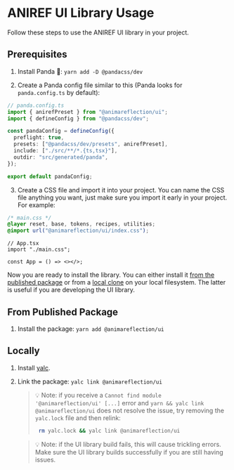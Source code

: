 # ANIREF UI Library Usage

Follow these steps to use the ANIREF UI library in your project.

## Prerequisites

1. Install Panda 🐼: `yarn add -D @pandacss/dev`

2. Create a Panda config file similar to this (Panda looks for `panda.config.ts` by default):

```ts
// panda.config.ts
import { anirefPreset } from "@animareflection/ui";
import { defineConfig } from "@pandacss/dev";

const pandaConfig = defineConfig({
  preflight: true,
  presets: ["@pandacss/dev/presets", anirefPreset],
  include: ["./src/**/*.{ts,tsx}"],
  outdir: "src/generated/panda",
});

export default pandaConfig;
```

3. Create a CSS file and import it into your project. You can name the CSS file anything you want, just make sure you import it early in your project. For example:

```css
/* main.css */
@layer reset, base, tokens, recipes, utilities;
@import url("@animareflection/ui/index.css");
```

```tsx
// App.tsx
import "./main.css";

const App = () => <></>;
```

Now you are ready to install the library. You can either install it [from the published package](#from-published-package) or from a [local clone](#locally) on your local filesystem. The latter is useful if you are developing the UI library.

## From Published Package

1. Install the package: `yarn add @animareflection/ui`

## Locally

1. Install [yalc](https://github.com/wclr/yalc).

2. Link the package: `yalc link @animareflection/ui`

   > 💡 Note: if you receive a `Cannot find module '@animareflection/ui' [...]` error and `yarn && yalc link @animareflection/ui` does not resolve the issue, try removing the `yalc.lock` file and then relink:
   >
   > ```sh
   >  rm yalc.lock && yalc link @animareflection/ui
   > ```

   > 💡 Note: if the UI library build fails, this will cause trickling errors. Make sure the UI library builds successfully if you are still having issues.
